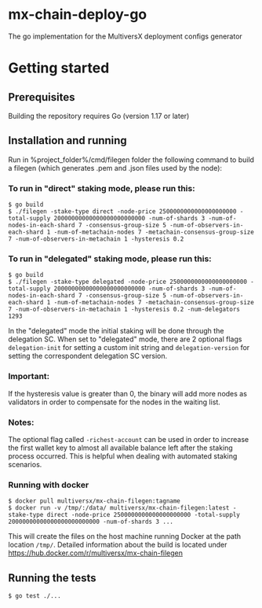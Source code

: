 # mx-chain-deploy-go

The go implementation for the MultiversX deployment configs generator

# Getting started

## Prerequisites

Building the repository requires Go (version 1.17 or later)

## Installation and running

Run in  %project_folder%/cmd/filegen folder the following command to build a filegen (which generates .pem and .json
 files used by the node):
 
 ### To run in "direct" staking mode, please run this:
 ```
 $ go build
$ ./filegen -stake-type direct -node-price 2500000000000000000000 -total-supply 20000000000000000000000000 -num-of-shards 3 -num-of-nodes-in-each-shard 7 -consensus-group-size 5 -num-of-observers-in-each-shard 1 -num-of-metachain-nodes 7 -metachain-consensus-group-size 7 -num-of-observers-in-metachain 1 -hysteresis 0.2
 ```

 ### To run in "delegated" staking mode, please run this:
 ```
 $ go build
$ ./filegen -stake-type delegated -node-price 2500000000000000000000 -total-supply 20000000000000000000000000 -num-of-shards 3 -num-of-nodes-in-each-shard 7 -consensus-group-size 5 -num-of-observers-in-each-shard 1 -num-of-metachain-nodes 7 -metachain-consensus-group-size 7 -num-of-observers-in-metachain 1 -hysteresis 0.2 -num-delegators 1293
 ```

In the "delegated" mode the  initial staking will be done through the delegation SC. When set to "delegated" mode, there are 
2 optional flags `delegation-init` for setting a custom init string and `delegation-version` for setting the correspondent 
delegation SC version.

### Important: 
If the hysteresis value is greater than 0, the binary will add more nodes as validators in order to 
compensate for the nodes in the waiting list. 

### Notes: 
The optional flag called `-richest-account` can be used in order to increase the first wallet key to almost 
all available balance left after the staking process occurred. This is helpful when dealing with automated staking scenarios.

### Running with docker
```
$ docker pull multiversx/mx-chain-filegen:tagname
$ docker run -v /tmp/:/data/ multiversx/mx-chain-filegen:latest -stake-type direct -node-price 2500000000000000000000 -total-supply 20000000000000000000000000 -num-of-shards 3 ...
```
This will create the files on the host machine running Docker at the path location `/tmp/`.
Detailed information about the build is located under https://hub.docker.com/r/multiversx/mx-chain-filegen
 
## Running the tests
```
$ go test ./...
```
